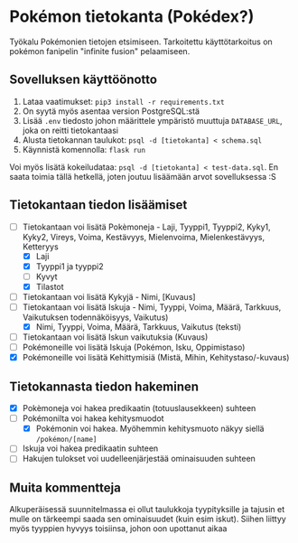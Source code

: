 # Pokémon tietokanta (Pokédex?)
Työkalu Pokémonien tietojen etsimiseen. Tarkoitettu käyttötarkoitus on pokémon fanipelin "infinite fusion" pelaamiseen.

## Sovelluksen käyttöönotto
1. Lataa vaatimukset: `pip3 install -r requirements.txt`
2. On syytä myös asentaa version PostgreSQL:stä
3. Lisää `.env` tiedosto johon määrittele ympäristö muuttuja `DATABASE_URL`, joka on reitti tietokantaasi
4. Alusta tietokannan taulukot: `psql -d [tietokanta] < schema.sql`
5. Käynnistä komennolla: `flask run`

Voi myös lisätä kokeiludataa: `psql -d [tietokanta] < test-data.sql`. En saata toimia tällä hetkellä, joten joutuu lisäämään arvot sovelluksessa :S

## Tietokantaan tiedon lisäämiset
- [ ] Tietokantaan voi lisätä Pokèmoneja - Laji, Tyyppi1, Tyyppi2, Kyky1, Kyky2, Vireys, Voima, Kestävyys, Mielenvoima, Mielenkestävyys, Ketteryys
  - [x] Laji
  - [x] Tyyppi1 ja tyyppi2 
  - [ ] Kyvyt 
  - [x] Tilastot
- [ ] Tietokantaan voi lisätä Kykyjä - Nimi, [Kuvaus]
- [ ] Tietokantaan voi lisätä Iskuja - Nimi, Tyyppi, Voima, Määrä, Tarkkuus, Vaikutuksen todennäköisyys, Vaikutus)
  - [x] Nimi, Tyyppi, Voima, Määrä, Tarkkuus, Vaikutus (teksti)
- [ ] Tietokantaan voi lisätä Iskun vaikutuksia (Kuvaus)
- [ ] Pokémoneille voi lisätä Iskuja (Pokémon, Isku, Oppimistaso)
- [x] Pokémoneille voi lisätä Kehittymisiä (Mistä, Mihin, Kehitystaso/-kuvaus)

## Tietokannasta tiedon hakeminen
- [x] Pokèmoneja voi hakea predikaatin (totuuslausekkeen) suhteen
- [ ] Pokémonilta voi hakea kehitysmuodot
  - [x] Pokémonin voi hakea. Myöhemmin kehitysmuoto näkyy siellä `/pokémon/[name]`
- [ ] Iskuja voi hakea predikaatin suhteen
- [ ] Hakujen tulokset voi uudelleenjärjestää ominaisuuden suhteen

## Muita kommentteja
Alkuperäisessä suunnitelmassa ei ollut taulukkoja tyypityksille ja tajusin et mulle on tärkeempi saada sen ominaisuudet (kuin esim iskut). Siihen liittyy myös tyyppien hyvyys toisiinsa, johon oon upottanut aikaa
